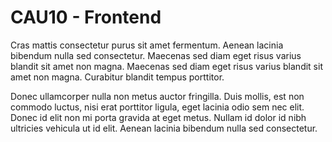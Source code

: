 # CAU10 - Frontend

Cras mattis consectetur purus sit amet fermentum. Aenean lacinia bibendum nulla sed consectetur. Maecenas sed diam eget risus varius blandit sit amet non magna. Maecenas sed diam eget risus varius blandit sit amet non magna. Curabitur blandit tempus porttitor.

Donec ullamcorper nulla non metus auctor fringilla. Duis mollis, est non commodo luctus, nisi erat porttitor ligula, eget lacinia odio sem nec elit. Donec id elit non mi porta gravida at eget metus. Nullam id dolor id nibh ultricies vehicula ut id elit. Aenean lacinia bibendum nulla sed consectetur.

